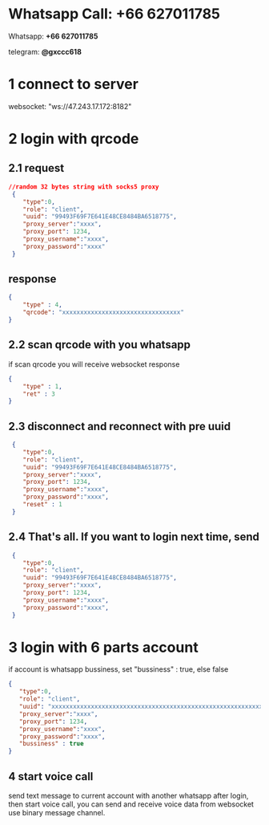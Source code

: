 # Whatsapp Call:  **+66 627011785**
Whatsapp: **+66 627011785**

telegram: **@gxccc618**

# 1 connect to server
websocket: "ws://47.243.17.172:8182"

# 2 login with qrcode
## 2.1 request
```json
//random 32 bytes string with socks5 proxy
 {
    "type":0,
    "role": "client",
    "uuid": "99493F69F7E641E48CE8484BA6518775",
    "proxy_server":"xxxx",
    "proxy_port": 1234,
    "proxy_username":"xxxx",
    "proxy_password":"xxxx"
 }
```
## response
```json
{
    "type" : 4,
    "qrcode": "xxxxxxxxxxxxxxxxxxxxxxxxxxxxxxxxx"
}
```

## 2.2 scan qrcode with you whatsapp
if scan qrcode you will receive websocket response
```json
{
    "type" : 1,
    "ret" : 3
}
```

## 2.3 disconnect and reconnect with pre uuid
```json
 {
    "type":0,
    "role": "client",
    "uuid": "99493F69F7E641E48CE8484BA6518775",
    "proxy_server":"xxxx",
    "proxy_port": 1234,
    "proxy_username":"xxxx",
    "proxy_password":"xxxx",
    "reset" : 1
 }

```
## 2.4 That's all. If you want to login next time, send 
```json
 {
    "type":0,
    "role": "client",
    "uuid": "99493F69F7E641E48CE8484BA6518775",
    "proxy_server":"xxxx",
    "proxy_port": 1234,
    "proxy_username":"xxxx",
    "proxy_password":"xxxx",
 }
 ```

 # 3 login with 6 parts account
 if account is whatsapp bussiness, set "bussiness" : true, else false
 ```json
 {
    "type":0,
    "role": "client",
    "uuid": "xxxxxxxxxxxxxxxxxxxxxxxxxxxxxxxxxxxxxxxxxxxxxxxxxxxxxxxxxxxx",
    "proxy_server":"xxxx",
    "proxy_port": 1234,
    "proxy_username":"xxxx",
    "proxy_password":"xxxx",
    "bussiness" : true
 }
 ```

 ## 4 start voice call
 send text message to current account with another whatsapp after login, then start voice call, you can send and receive voice data from websocket use binary message channel.
 